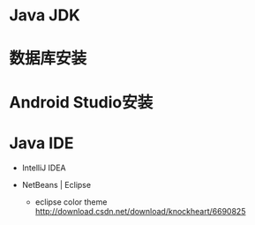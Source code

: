 # Java JDK

# 数据库安装

# Android Studio安装

# Java IDE

- IntelliJ IDEA
- NetBeans | Eclipse

  - eclipse color theme <http://download.csdn.net/download/knockheart/6690825>
